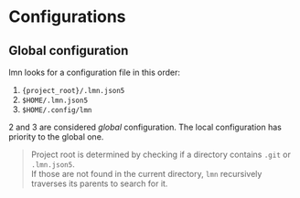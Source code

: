 # Configurations

## Global configuration
lmn looks for a configuration file in this order:
1. `{project_root}/.lmn.json5`
2. `$HOME/.lmn.json5`
3. `$HOME/.config/lmn`

2 and 3 are considered *global* configuration. The local configuration has priority to the global one.

> Project root is determined by checking if a directory contains `.git` or `.lmn.json5`.  
> If those are not found in the current directory, `lmn` recursively traverses its parents to search for it.
